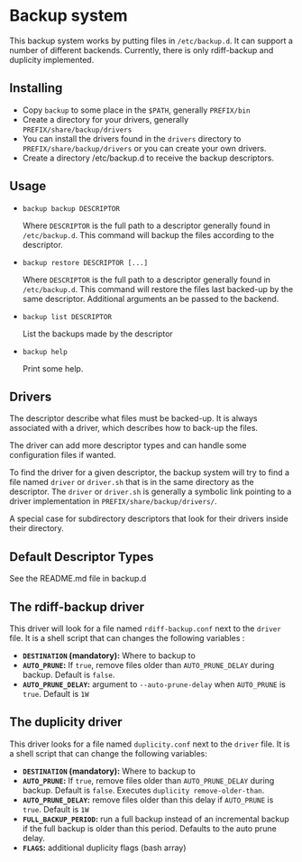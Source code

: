 Backup system
=============

This backup system works by putting files in `/etc/backup.d`. It can support a
number of different backends. Currently, there is only rdiff-backup and duplicity implemented.

Installing
----------

* Copy `backup` to some place in the `$PATH`, generally `PREFIX/bin`
* Create a directory for your drivers, generally `PREFIX/share/backup/drivers`
* You can install the drivers found in the `drivers` directory to
  `PREFIX/share/backup/drivers` or you can create your own drivers.
* Create a directory /etc/backup.d to receive the backup descriptors.

Usage
-----

  * `backup backup DESCRIPTOR`

    Where `DESCRIPTOR` is the full path to a descriptor generally found in
    `/etc/backup.d`. This command will backup the files according to the
    descriptor.

  * `backup restore DESCRIPTOR [...]`

    Where `DESCRIPTOR` is the full path to a descriptor generally found in
    `/etc/backup.d`. This command will restore the files last backed-up by the
    same descriptor. Additional arguments an be passed to the backend.

  * `backup list DESCRIPTOR`

    List the backups made by the descriptor

  * `backup help`

    Print some help.

Drivers
-------

The descriptor describe what files must be backed-up. It is always associated
with a driver, which describes how to back-up the files.

The driver can add more descriptor types and can handle some configuration files
if wanted.

To find the driver for a given descriptor, the backup system will try to find a
file named `driver` or `driver.sh` that is in the same directory as the
descriptor. The `driver` or `driver.sh` is generally a symbolic link pointing to
a driver implementation in `PREFIX/share/backup/drivers/`.

A special case for subdirectory descriptors that look for their drivers inside
their directory.

Default Descriptor Types
------------------------

See the README.md file in backup.d

The rdiff-backup driver
-----------------------

This driver will look for a file named `rdiff-backup.conf` next to the `driver`
file. It is a shell script that can changes the following variables :

* **`DESTINATION` (mandatory):** Where to backup to
* **`AUTO_PRUNE`:** If `true`, remove files older than `AUTO_PRUNE_DELAY` during
  backup. Default is `false`.
* **`AUTO_PRUNE_DELAY`:** argument to `--auto-prune-delay` when `AUTO_PRUNE` is
  `true`. Default is `1W`

The duplicity driver
--------------------

This driver looks for a file named `duplicity.conf` next to the `driver` file. It is a shell script that can change the following variables:

* **`DESTINATION` (mandatory):** Where to backup to
* **`AUTO_PRUNE`:** If `true`, remove files older than `AUTO_PRUNE_DELAY` during
  backup. Default is `false`. Executes `duplicity remove-older-than`.
* **`AUTO_PRUNE_DELAY`:** remove files older than this delay if `AUTO_PRUNE` is
  `true`. Default is `1W`
* **`FULL_BACKUP_PERIOD`:** run a full backup instead of an incremental backup if the full backup is older than this period. Defaults to the auto prune delay.
* **`FLAGS`:** additional duplicity flags (bash array)
